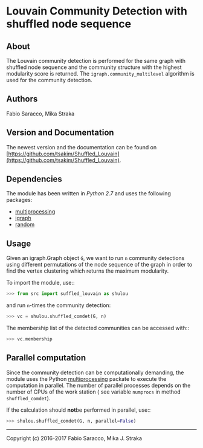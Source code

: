 # Louvain Community Detection with shuffled node sequence 

## About
The Louvain community detection is performed for the same graph with shuffled
node sequence and the community structure with the highest modularity score is
returned. The `igraph.community_multilevel` algorithm is used for the community
detection.

## Authors
Fabio Saracco, Mika Straka

## Version and Documentation
The newest version and the documentation can be found on
[https://github.com/tsakim/Shuffled_Louvain](https://github.com/tsakim/Shuffled_Louvain).

## Dependencies
The module has been written in *Python 2.7* and uses the following packages:

* [multiprocessing](https://docs.python.org/2/library/multiprocessing.html#module-multiprocessing)
* [igraph](http://igraph.org/python/)
* [random](https://docs.python.org/2/library/random.html)

## Usage
Given an igraph.Graph object ``G``, we want to run ``n`` community
detections using different permutations of the node sequence of the graph
in order to find the vertex clustering which returns the maximum
modularity.  

To import the module, use::
```python
>>> from src import suffled_louvain as shulou
```
and run ``n``-times the community detection:
```python
>>> vc = shulou.shuffled_comdet(G, n)
```
The membership list of the detected communities can be accessed with::
```python
>>> vc.membership
```

## Parallel computation
Since the community detection can be computationally demanding, the module uses
the Python
[multiprocessing](https://docs.python.org/2/library/multiprocessing.html)
packate to execute the computation in parallel.  The number of parallel
processes depends on the number of CPUs of the work station ( see variable
`numprocs` in method `shuffled_comdet`).

If the calculation should **not**be performed in parallel, use::
```python
>>> shulou.shuffled_comdet(G, n, parallel=False)
```

---
Copyright (c) 2016-2017 Fabio Saracco, Mika J. Straka
